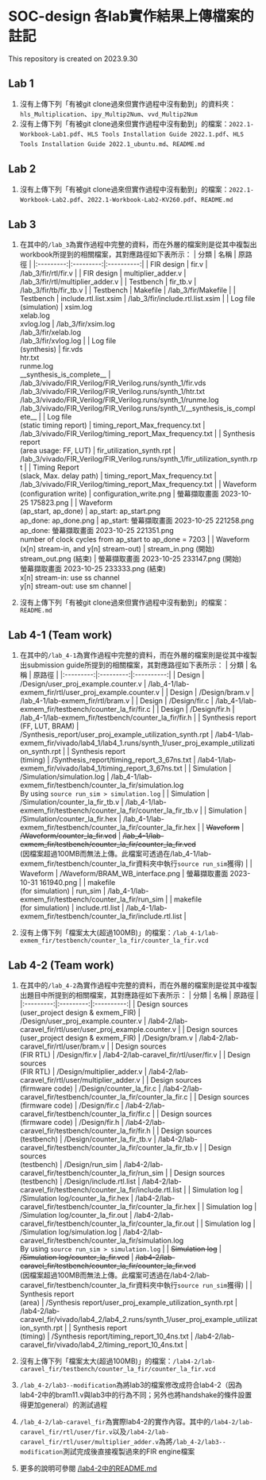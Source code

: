 # SOC-design 各lab實作結果上傳檔案的註記
This repository is created on 2023.9.30

## Lab 1
1. 沒有上傳下列「有被git clone過來但實作過程中沒有動到」的資料夾：`hls_Multiplication`、`ipy_Multip2Num`、`vvd_Multip2Num`
2. 沒有上傳下列「有被git clone過來但實作過程中沒有動到」的檔案：`2022.1-Workbook-Lab1.pdf`、`HLS Tools Installation Guide 2022.1.pdf`、`HLS Tools Installation Guide 2022.1_ubuntu.md`、`README.md`

## Lab 2
1. 沒有上傳下列「有被git clone過來但實作過程中沒有動到」的檔案：`2022.1-Workbook-Lab2.pdf`、`2022.1-Workbook-Lab2-KV260.pdf`、`README.md`

## Lab 3
1. 在其中的`/lab_3`為實作過程中完整的資料，而在外層的檔案則是從其中複製出workbook所提到的相關檔案，其對應路徑如下表所示：
   | 分類 | 名稱 | 原路徑 |
   |:---------:|:---------:|:----------:|
   | FIR design | fir.v | /lab_3/fir/rtl/fir.v |
   | FIR design | multiplier_adder.v | /lab_3/fir/rtl/multiplier_adder.v |
   | Testbench | fir_tb.v | /lab_3/fir/tb/fir_tb.v |
   | Testbench | Makefile | /lab_3/fir/Makefile |
   | Testbench | include.rtl.list.xsim | /lab_3/fir/include.rtl.list.xsim |
   | Log file</br>(simulation) | xsim.log</br>xelab.log</br>xvlog.log | /lab_3/fir/xsim.log</br>/lab_3/fir/xelab.log</br>/lab_3/fir/xvlog.log |
   | Log file</br>(synthesis) | fir.vds</br>htr.txt</br>runme.log</br>\_\_synthesis_is_complete\_\_ | /lab_3/vivado/FIR_Verilog/FIR_Verilog.runs/synth_1/fir.vds</br>/lab_3/vivado/FIR_Verilog/FIR_Verilog.runs/synth_1/htr.txt</br>/lab_3/vivado/FIR_Verilog/FIR_Verilog.runs/synth_1/runme.log</br>/lab_3/vivado/FIR_Verilog/FIR_Verilog.runs/synth_1/\_\_synthesis_is_complete\_\_ |
   | Log file</br>(static timing report) | timing_report_Max_frequency.txt | /lab_3/vivado/FIR_Verilog/timing_report_Max_frequency.txt |
   | Synthesis report</br>(area usage: FF, LUT) | fir_utilization_synth.rpt | /lab_3/vivado/FIR_Verilog/FIR_Verilog.runs/synth_1/fir_utilization_synth.rpt |
   | Timing Report</br>(slack, Max. delay path) | timing_report_Max_frequency.txt | /lab_3/vivado/FIR_Verilog/timing_report_Max_frequency.txt |
   | Waveform</br>(configuration write) | configuration_write.png | 螢幕擷取畫面 2023-10-25 175823.png |
   | Waveform</br>(ap_start, ap_done) | ap_start: ap_start.png</br>ap_done: ap_done.png | ap_start: 螢幕擷取畫面 2023-10-25 221258.png</br>ap_done: 螢幕擷取畫面 2023-10-25 221351.png</br>number of clock cycles from ap_start to ap_done = 7203 |
   | Waveform</br>(x[n] stream-in, and y[n] stream-out) | stream_in.png (開始)</br>stream_out.png (結束) | 螢幕擷取畫面 2023-10-25 233147.png (開始)</br>螢幕擷取畫面 2023-10-25 233333.png (結束)</br>x[n] stream-in: use ss channel</br>y[n] stream-out: use sm channel |

2. 沒有上傳下列「有被git clone過來但實作過程中沒有動到」的檔案：`README.md`

## Lab 4-1 (Team work)
1. 在其中的`/lab_4-1`為實作過程中完整的資料，而在外層的檔案則是從其中複製出submission guide所提到的相關檔案，其對應路徑如下表所示：
   | 分類 | 名稱 | 原路徑 |
   |:---------:|:---------:|:----------:|
   | Design | /Design/user_proj_example.counter.v | /lab_4-1/lab-exmem_fir/rtl/user_proj_example.counter.v |
   | Design | /Design/bram.v | /lab_4-1/lab-exmem_fir/rtl/bram.v |
   | Design | /Design/fir.c | /lab_4-1/lab-exmem_fir/testbench/counter_la_fir/fir.c |
   | Design | /Design/fir.h | /lab_4-1/lab-exmem_fir/testbench/counter_la_fir/fir.h |
   | Synthesis report</br>(FF, LUT, BRAM) | /Synthesis_report/user_proj_example_utilization_synth.rpt | /lab4-1/lab-exmem_fir/vivado/lab4_1/lab4_1.runs/synth_1/user_proj_example_utilization_synth.rpt |
   | Synthesis report</br>(timing) | /Synthesis_report/timing_report_3_67ns.txt | /lab4-1/lab-exmem_fir/vivado/lab4_1/timing_report_3_67ns.txt |
   | Simulation | /Simulation/simulation.log | /lab_4-1/lab-exmem_fir/testbench/counter_la_fir/simulation.log</br>By using `source run_sim > simulation.log` |
   | Simulation | /Simulation/counter_la_fir_tb.v | /lab_4-1/lab-exmem_fir/testbench/counter_la_fir/counter_la_fir_tb.v |
   | Simulation | /Simulation/counter_la_fir.hex | /lab_4-1/lab-exmem_fir/testbench/counter_la_fir/counter_la_fir.hex |
   | ~~Waveform~~ | ~~/Waveform/counter_la_fir.vcd~~ | ~~/lab_4-1/lab-exmem_fir/testbench/counter_la_fir/counter_la_fir.vcd~~</br>(因檔案超過100MB而無法上傳。此檔案可透過在/lab_4-1/lab-exmem_fir/testbench/counter_la_fir資料夾中執行`source run_sim`獲得) |
   | Waveform | /Waveform/BRAM_WB_interface.png | 螢幕擷取畫面 2023-10-31 161940.png |
   | makefile</br>(for simulation) | run_sim | /lab_4-1/lab-exmem_fir/testbench/counter_la_fir/run_sim |
   | makefile</br>(for simulation) | include.rtl.list | /lab_4-1/lab-exmem_fir/testbench/counter_la_fir/include.rtl.list |

2. 沒有上傳下列「檔案太大(超過100MB)」的檔案：`/lab_4-1/lab-exmem_fir/testbench/counter_la_fir/counter_la_fir.vcd`

## Lab 4-2 (Team work)
<!--| Design sources</br>(user_project design & exmem_FIR) | /Design/XXX.v | /lab_4-2/XXX.v |
   | Design sources</br>(FIR RTL) | /Design/XXX.v | /lab_4-2/XXX.v |
   | Design sources</br>(firmware code) | /Design/XXX.v | /lab_4-2/XXX.v |
   | Design sources</br>(testbench) | /Design/XXX.v | /lab_4-2/XXX.v |
   | Simulation log | /Design/XXX.v | /lab_4-2/XXX.v |
   | Synthesis report</br>(area) | /Design/XXX.v | /lab_4-2/XXX.v |
   | Synthesis report</br>(timing) | /Design/XXX.v | /lab_4-2/XXX.v |
-->
1. 在其中的`/lab_4-2`為實作過程中完整的資料，而在外層的檔案則是從其中複製出題目中所提到的相關檔案，其對應路徑如下表所示：
   | 分類 | 名稱 | 原路徑 |
   |:---------:|:---------:|:----------:|
   | Design sources</br>(user_project design & exmem_FIR) | /Design/user_proj_example.counter.v | /lab4-2/lab-caravel_fir/rtl/user/user_proj_example.counter.v |
   | Design sources</br>(user_project design & exmem_FIR) | /Design/bram.v | /lab4-2/lab-caravel_fir/rtl/user/bram.v |
   | Design sources</br>(FIR RTL) | /Design/fir.v | /lab4-2/lab-caravel_fir/rtl/user/fir.v |
   | Design sources</br>(FIR RTL) | /Design/multiplier_adder.v | /lab4-2/lab-caravel_fir/rtl/user/multiplier_adder.v |
   | Design sources</br>(firmware code) | /Design/counter_la_fir.c | /lab4-2/lab-caravel_fir/testbench/counter_la_fir/counter_la_fir.c |
   | Design sources</br>(firmware code) | /Design/fir.c | /lab4-2/lab-caravel_fir/testbench/counter_la_fir/fir.c |
   | Design sources</br>(firmware code) | /Design/fir.h | /lab4-2/lab-caravel_fir/testbench/counter_la_fir/fir.h |
   | Design sources</br>(testbench) | /Design/counter_la_fir_tb.v | /lab4-2/lab-caravel_fir/testbench/counter_la_fir/counter_la_fir_tb.v |
   | Design sources</br>(testbench) | /Design/run_sim | /lab4-2/lab-caravel_fir/testbench/counter_la_fir/run_sim |
   | Design sources</br>(testbench) | /Design/include.rtl.list | /lab4-2/lab-caravel_fir/testbench/counter_la_fir/include.rtl.list |
   | Simulation log | /Simulation log/counter_la_fir.hex | /lab4-2/lab-caravel_fir/testbench/counter_la_fir/counter_la_fir.hex |
   | Simulation log | /Simulation log/counter_la_fir.out | /lab4-2/lab-caravel_fir/testbench/counter_la_fir/counter_la_fir.out |
   | Simulation log | /Simulation log/simulation.log | /lab4-2/lab-caravel_fir/testbench/counter_la_fir/simulation.log</br>By using `source run_sim > simulation.log` |
   | ~~Simulation log~~ | ~~/Simulation log/counter_la_fir.vcd~~ | ~~/lab4-2/lab-caravel_fir/testbench/counter_la_fir/counter_la_fir.vcd~~</br>(因檔案超過100MB而無法上傳。此檔案可透過在/lab4-2/lab-caravel_fir/testbench/counter_la_fir資料夾中執行`source run_sim`獲得) |
   | Synthesis report</br>(area) | /Synthesis report/user_proj_example_utilization_synth.rpt | /lab4-2/lab-caravel_fir/vivado/lab4_2/lab4_2.runs/synth_1/user_proj_example_utilization_synth.rpt |
   | Synthesis report</br>(timing) | /Synthesis report/timing_report_10_4ns.txt | /lab4-2/lab-caravel_fir/vivado/lab4_2/timing_report_10_4ns.txt |

3. 沒有上傳下列「檔案太大(超過100MB)」的檔案：`/lab4-2/lab-caravel_fir/testbench/counter_la_fir/counter_la_fir.vcd`
4. `/lab_4-2/lab3--modification`為將lab3的檔案修改成符合lab4-2（因為lab4-2中的bram11.v與lab3中的行為不同；另外也將handshake的條件設置得更加general）的測試過程
5. `/lab_4-2/lab-caravel_fir`為實際lab4-2的實作內容。其中的`/lab4-2/lab-caravel_fir/rtl/user/fir.v`以及`/lab4-2/lab-caravel_fir/rtl/user/multiplier_adder.v`為將`/lab_4-2/lab3--modification`測試完成後直接複製過來的FIR engine檔案
6. 更多的說明可參閱 [/lab4-2中的README.md](https://github.com/whywhytellmewhy/SOC-design/tree/master/lab4-2)


